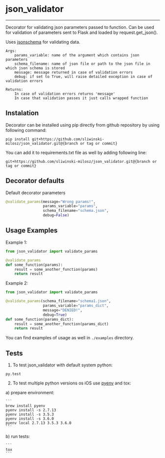 # json_validator
-----------------

Decorator for validating json parameters passed to function.
Can be used for validation of parameters sent to Flask and loaded by request.get_json().

Uses [jsonschema](https://pypi.python.org/pypi/jsonschema) for validating data.


    Args:
        params_variable: name of the argument which contains json parameters
        schema_filename: name of json file or path to the json file in which json schema is stored
        message: message returned in case of validation errors
        debug: if set to True, will raise detailed exception in case of validation errors
        
    Returns:
    	In case of validation errors returns 'message'
    	In case that validation passes it just calls wrapped function

## Instalation
Decorator can be installed using pip directly from github repository by using following command:
```
pip install git+https://github.com/sliwinski-milosz/json_validator.git@{branch or tag or commit}
```

You can add it to requirements.txt file as well by adding following line:
```
git+https://github.com/sliwinski-milosz/json_validator.git@{branch or tag or commit}
```

## Decorator defaults

Default decorator parameters

```python
@validate_params(message="Wrong params!",
                 params_variable="params",
                 schema_filename="schema.json",
                 debug=False)
```

## Usage Examples

Example 1:

```python
from json_validator import validate_params

@validate_params
def some_function(params):
    result = some_another_function(params)
    return result
```


Example 2:

```python
from json_validator import validate_params

@validate_params(schema_filename="schema1.json",
                 params_variable="params_dict",
                 message="DENIED!",
                 debug=True)
def some_function(params_dict):
    result = some_another_function(params_dict)
    return result
```

You can find examples of usage as well in `./examples` directory.

## Tests
1. To test json_validator with default system python:

  ```
  py.test
  ```

2. To test multiple python versions os iOS use [pyenv](http://www.holger-peters.de/using-pyenv-and-tox.html) and tox:

  a) prepare environment:

    ```
    brew install pyenv
    pyenv install -s 2.7.13
    pyenv install -s 3.5.3
    pyenv install -s 3.6.0
    pyenv local 2.7.13 3.5.3 3.6.0
    ```

  b) run tests:

    ```
    tox
    ```

